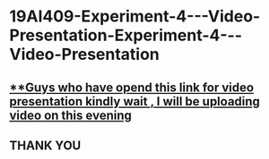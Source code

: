 # 19AI409-Experiment-4---Video-Presentation-Experiment-4---Video-Presentation

## [**Guys who have opend this link for video presentation kindly wait , I will be uploading video on this evening](https://youtu.be/AxogtuSXIZc?si=Z9GuJyEIYk2FwTN) ##
## THANK YOU ##
